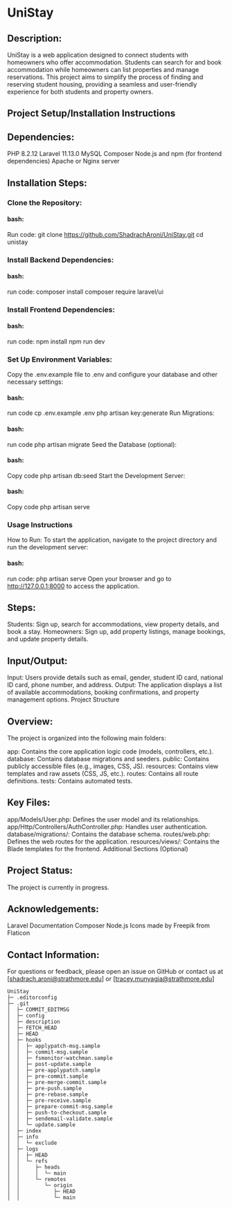 # UniStay

## Description:
UniStay is a web application designed to connect students with homeowners who offer accommodation. Students can search for and book accommodation while homeowners can list properties and manage reservations. This project aims to simplify the process of finding and reserving student housing, providing a seamless and user-friendly experience for both students and property owners.

## Project Setup/Installation Instructions
## Dependencies:
PHP 8.2.12
Laravel 11.13.0
MySQL
Composer
Node.js and npm (for frontend dependencies)
Apache or Nginx server
## Installation Steps:
### Clone the Repository:

#### bash:
Run code:
git clone https://github.com/ShadrachAroni/UniStay.git
cd unistay
### Install Backend Dependencies:

#### bash:
run code:
composer install
composer require laravel/ui
### Install Frontend Dependencies:

#### bash:
run code: 
npm install
npm run dev
### Set Up Environment Variables:
Copy the .env.example file to .env and configure your database and other necessary settings:

#### bash:
run code
cp .env.example .env
php artisan key:generate
Run Migrations:

#### bash:
run code
php artisan migrate
Seed the Database (optional):

#### bash:
Copy code
php artisan db:seed
Start the Development Server:

#### bash:
Copy code
php artisan serve
### Usage Instructions

How to Run:
To start the application, navigate to the project directory and run the development server:

#### bash:
run code:
php artisan serve
Open your browser and go to http://127.0.0.1:8000 to access the application.

## Steps:
Students: Sign up, search for accommodations, view property details, and book a stay.
Homeowners: Sign up, add property listings, manage bookings, and update property details.

## Input/Output:
Input: Users provide details such as email, gender, student ID card, national ID card, phone number, and address.
Output: The application displays a list of available accommodations, booking confirmations, and property management options.
Project Structure

## Overview:
The project is organized into the following main folders:

app: Contains the core application logic code (models, controllers, etc.).
database: Contains database migrations and seeders.
public: Contains publicly accessible files (e.g., images, CSS, JS).
resources: Contains view templates and raw assets (CSS, JS, etc.).
routes: Contains all route definitions.
tests: Contains automated tests.

## Key Files:
app/Models/User.php: Defines the user model and its relationships.
app/Http/Controllers/AuthController.php: Handles user authentication.
database/migrations/: Contains the database schema.
routes/web.php: Defines the web routes for the application.
resources/views/: Contains the Blade templates for the frontend.
Additional Sections (Optional)

## Project Status:
The project is currently in progress.

## Acknowledgements:
Laravel Documentation
Composer
Node.js
Icons made by Freepik from Flaticon

## Contact Information:
For questions or feedback, please open an issue on GitHub or contact us at [shadrach.aroni@strathmore.edu] or [tracey.munyagia@strathmore.edu]

```
UniStay
├─ .editorconfig
├─ .git
│  ├─ COMMIT_EDITMSG
│  ├─ config
│  ├─ description
│  ├─ FETCH_HEAD
│  ├─ HEAD
│  ├─ hooks
│  │  ├─ applypatch-msg.sample
│  │  ├─ commit-msg.sample
│  │  ├─ fsmonitor-watchman.sample
│  │  ├─ post-update.sample
│  │  ├─ pre-applypatch.sample
│  │  ├─ pre-commit.sample
│  │  ├─ pre-merge-commit.sample
│  │  ├─ pre-push.sample
│  │  ├─ pre-rebase.sample
│  │  ├─ pre-receive.sample
│  │  ├─ prepare-commit-msg.sample
│  │  ├─ push-to-checkout.sample
│  │  ├─ sendemail-validate.sample
│  │  └─ update.sample
│  ├─ index
│  ├─ info
│  │  └─ exclude
│  ├─ logs
│  │  ├─ HEAD
│  │  └─ refs
│  │     ├─ heads
│  │     │  └─ main
│  │     └─ remotes
│  │        └─ origin
│  │           ├─ HEAD
│  │           └─ main
